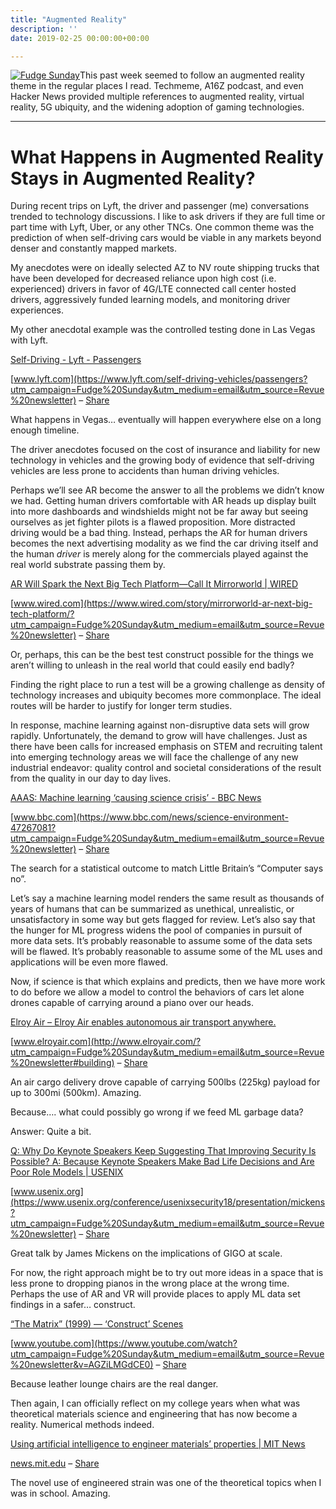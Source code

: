 ```yaml
---
title: "Augmented Reality"
description: ''
date: 2019-02-25 00:00:00+00:00

---
```


[![Fudge Sunday](https://substack.com/static/b418d00d086df167c47c3e481ad92aaa/f058b/fudgesunday.png "Fudge Sunday")](https://substackcdn.com/image/fetch/f_auto,q_auto:good,fl_progressive:steep/https%3A%2F%2Fsubstack.com%2Fstatic%2Fb418d00d086df167c47c3e481ad92aaa%2Ff058b%2Ffudgesunday.png)This past week seemed to follow an augmented reality theme in the regular places I read. Techmeme, A16Z podcast, and even Hacker News provided multiple references to augmented reality, virtual reality, 5G ubiquity, and the widening adoption of gaming technologies.



---

What Happens in Augmented Reality Stays in Augmented Reality?
=============================================================

During recent trips on Lyft, the driver and passenger (me) conversations trended to technology discussions. I like to ask drivers if they are full time or part time with Lyft, Uber, or any other TNCs. One common theme was the prediction of when self-driving cars would be viable in any markets beyond denser and constantly mapped markets.

My anecdotes were on ideally selected AZ to NV route shipping trucks that have been developed for decreased reliance upon high cost (i.e. experienced) drivers in favor of 4G/LTE connected call center hosted drivers, aggressively funded learning models, and monitoring driver experiences.

My other anecdotal example was the controlled testing done in Las Vegas with Lyft.

[Self-Driving - Lyft - Passengers](https://www.lyft.com/self-driving-vehicles/passengers?utm_campaign=Fudge%20Sunday&utm_medium=email&utm_source=Revue%20newsletter)

[www.lyft.com](https://www.lyft.com/self-driving-vehicles/passengers?utm_campaign=Fudge%20Sunday&utm_medium=email&utm_source=Revue%20newsletter) – [Share](http://rev.vu/lVejZ4?utm_campaign=Issue&utm_content=share&utm_medium=email&utm_source=Fudge+Sunday)

What happens in Vegas… eventually will happen everywhere else on a long enough timeline.

The driver anecdotes focused on the cost of insurance and liability for new technology in vehicles and the growing body of evidence that self-driving vehicles are less prone to accidents than human driving vehicles.

Perhaps we’ll see AR become the answer to all the problems we didn’t know we had. Getting human drivers comfortable with AR heads up display built into more dashboards and windshields might not be far away but seeing ourselves as jet fighter pilots is a flawed proposition. More distracted driving would be a bad thing. Instead, perhaps the AR for human drivers becomes the next advertising modality as we find the car driving itself and the human *driver* is merely along for the commercials played against the real world substrate passing them by.

[AR Will Spark the Next Big Tech Platform—Call It Mirrorworld | WIRED](https://www.wired.com/story/mirrorworld-ar-next-big-tech-platform/?utm_campaign=Fudge%20Sunday&utm_medium=email&utm_source=Revue%20newsletter)

[www.wired.com](https://www.wired.com/story/mirrorworld-ar-next-big-tech-platform/?utm_campaign=Fudge%20Sunday&utm_medium=email&utm_source=Revue%20newsletter) – [Share](http://rev.vu/QbmlnD?utm_campaign=Issue&utm_content=share&utm_medium=email&utm_source=Fudge+Sunday)

Or, perhaps, this can be the best test construct possible for the things we aren’t willing to unleash in the real world that could easily end badly?

Finding the right place to run a test will be a growing challenge as density of technology increases and ubiquity becomes more commonplace. The ideal routes will be harder to justify for longer term studies.

In response, machine learning against non-disruptive data sets will grow rapidly. Unfortunately, the demand to grow will have challenges. Just as there have been calls for increased emphasis on STEM and recruiting talent into emerging technology areas we will face the challenge of any new industrial endeavor: quality control and societal considerations of the result from the quality in our day to day lives.

[AAAS: Machine learning ‘causing science crisis’ - BBC News](https://www.bbc.com/news/science-environment-47267081?utm_campaign=Fudge%20Sunday&utm_medium=email&utm_source=Revue%20newsletter)

[www.bbc.com](https://www.bbc.com/news/science-environment-47267081?utm_campaign=Fudge%20Sunday&utm_medium=email&utm_source=Revue%20newsletter) – [Share](http://rev.vu/naXGyZ?utm_campaign=Issue&utm_content=share&utm_medium=email&utm_source=Fudge+Sunday)

The search for a statistical outcome to match Little Britain’s “Computer says no”.

Let’s say a machine learning model renders the same result as thousands of years of humans that can be summarized as unethical, unrealistic, or unsatisfactory in some way but gets flagged for review. Let’s also say that the hunger for ML progress widens the pool of companies in pursuit of more data sets. It’s probably reasonable to assume some of the data sets will be flawed. It’s probably reasonable to assume some of the ML uses and applications will be even more flawed.

Now, if science is that which explains and predicts, then we have more work to do before we allow a model to control the behaviors of cars let alone drones capable of carrying around a piano over our heads.

[Elroy Air – Elroy Air enables autonomous air transport anywhere.](http://www.elroyair.com/?utm_campaign=Fudge%20Sunday&utm_medium=email&utm_source=Revue%20newsletter#building)

[www.elroyair.com](http://www.elroyair.com/?utm_campaign=Fudge%20Sunday&utm_medium=email&utm_source=Revue%20newsletter#building) – [Share](http://rev.vu/mWA4nN?utm_campaign=Issue&utm_content=share&utm_medium=email&utm_source=Fudge+Sunday)

An air cargo delivery drove capable of carrying 500lbs (225kg) payload for up to 300mi (500km). Amazing.

Because…. what could possibly go wrong if we feed ML garbage data?

Answer: Quite a bit.

[Q: Why Do Keynote Speakers Keep Suggesting That Improving Security Is Possible? A: Because Keynote Speakers Make Bad Life Decisions and Are Poor Role Models | USENIX](https://www.usenix.org/conference/usenixsecurity18/presentation/mickens?utm_campaign=Fudge%20Sunday&utm_medium=email&utm_source=Revue%20newsletter)

[www.usenix.org](https://www.usenix.org/conference/usenixsecurity18/presentation/mickens?utm_campaign=Fudge%20Sunday&utm_medium=email&utm_source=Revue%20newsletter) – [Share](http://rev.vu/KZRXql?utm_campaign=Issue&utm_content=share&utm_medium=email&utm_source=Fudge+Sunday)

Great talk by James Mickens on the implications of GIGO at scale.

For now, the right approach might be to try out more ideas in a space that is less prone to dropping pianos in the wrong place at the wrong time. Perhaps the use of AR and VR will provide places to apply ML data set findings in a safer… construct.

[“The Matrix” (1999) — ‘Construct’ Scenes](https://www.youtube.com/watch?utm_campaign=Fudge%20Sunday&utm_medium=email&utm_source=Revue%20newsletter&v=AGZiLMGdCE0)

[www.youtube.com](https://www.youtube.com/watch?utm_campaign=Fudge%20Sunday&utm_medium=email&utm_source=Revue%20newsletter&v=AGZiLMGdCE0) – [Share](http://rev.vu/NbOREO?utm_campaign=Issue&utm_content=share&utm_medium=email&utm_source=Fudge+Sunday)

Because leather lounge chairs are the real danger.

Then again, I can officially reflect on my college years when what was theoretical materials science and engineering that has now become a reality. Numerical methods indeed.

[Using artificial intelligence to engineer materials’ properties | MIT News](http://news.mit.edu/2019/artificial-intelligence-engineer-microchips-0211?utm_campaign=Fudge%20Sunday&utm_medium=email&utm_source=Revue%20newsletter)

[news.mit.edu](http://news.mit.edu/2019/artificial-intelligence-engineer-microchips-0211?utm_campaign=Fudge%20Sunday&utm_medium=email&utm_source=Revue%20newsletter) – [Share](http://rev.vu/dM7ZMX?utm_campaign=Issue&utm_content=share&utm_medium=email&utm_source=Fudge+Sunday)

The novel use of engineered strain was one of the theoretical topics when I was in school. Amazing.

